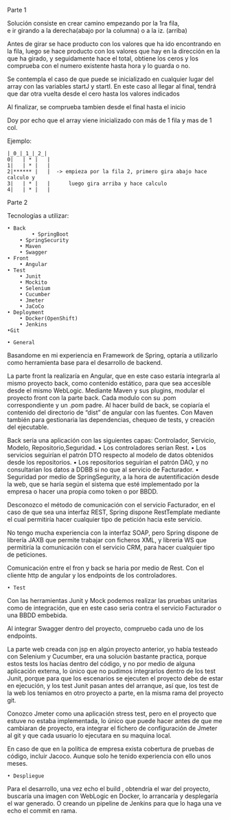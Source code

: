 Parte 1

Solución consiste en crear camino empezando por la 1ra fila,  
e ir girando a la derecha(abajo por la columna) o a la iz. (arriba) 
  
Antes de girar se hace producto con los valores que ha ido encontrando 
en la fila, luego se hace producto con los valores que hay en la dirección 
en la que ha girado, y seguidamente hace el total, obtiene los ceros y los 
comprueba con el numero existente hasta hora y lo guarda o no. 
  
Se contempla el caso de que puede se inicializado en cualquier lugar del array
con las variables startJ y startI. En este caso al llegar al final, 
tendrá que dar otra vuelta desde el cero hasta los valores indicados
    
Al finalizar, se comprueba tambien desde el final hasta el inicio 

  Doy por echo que el array viene inicializado con más de 1 fila y mas de 1 col.
   
   
   Ejemplo:
   
 	|_0_|_1_|_2_|
 	0|   | * |   |
 	1|   | * |   |
  	2|****** |   |  -> empieza por la fila 2, primero gira abajo hace calculo y
  	3|   | * |   | 		luego gira arriba y hace calculo	
  	4|   | * |   |
 	

Parte 2


Tecnologías a utilizar: 

	• Back		
	    	• SpringBoot
		• SpringSecurity
		• Maven
		• Swagger
	• Front
		• Angular
	• Test
		• Junit
		• Mockito
		• Selenium
		• Cucumber
		• Jmeter
		• JaCoCo
	• Deployment
		• Docker(OpenShift)
		• Jenkins
	•Git
    
    • General
Basandome en mi experiencia en Framework de Spring, optaría a utilizarlo como herramienta base para el desarrollo de backend. 

La parte front la realizaría en Angular, que en este caso estaría integrarla al mismo proyecto back, como contenido estático, para que sea accesible desde el mismo WebLogic.
Mediante Maven y sus plugins, modular el proyecto front con la parte back. Cada modulo con su .pom correspondiente y un .pom padre. Al hacer build de back, se copiaría el contenido del directorio de “dist” de angular con las fuentes.
Con Maven también para gestionaria las dependencias, chequeo de tests, y creación del ejecutable. 

Back sería una aplicación con las siguientes capas:  Controlador, Servicio, Modelo, Repositorio,Seguridad.
    • Los controladores serian Rest. 
    • Los servicios seguirían el patrón DTO respecto al modelo de datos obtenidos desde los repositorios. 
    • Los repositorios seguirían el patrón DAO, y no consultarían los datos a DDBB si no que al servicio de Facturador. 
    • Seguridad por medio de SpringSegurity, a la hora de autentificación desde la web, que se haría según el sistema que esté implementado por la empresa o hacer una propia como token o por BBDD. 

Desconozco el método de comunicación con el servicio Facturador, en el caso de que sea una interfaz REST, Spring dispone RestTemplate mediante el cual permitiría hacer cualquier tipo de petición hacia este servicio. 

No tengo mucha experiencia con la interfaz SOAP, pero Spring dispone de librería JAXB que permite trabajar con ficheros XML, y libreria WS que permitiría la comunicación con el servicio CRM, para hacer cualquier tipo de peticiones. 

Comunicación entre el fron y back se haria por medio de Rest. Con el cliente http de angular y los endpoints de los controladores. 

    • Test
Con las herramientas Junit y Mock podemos realizar las pruebas unitarias como de integración, que en este caso seria contra el servicio Facturador o una BBDD embebida. 

Al integrar  Swagger dentro del proyecto, compruebo cada uno de los endpoints. 

La parte web creada con jsp en algún proyecto anterior, yo había testeado con Selenium y Cucumber, era una solución bastante practica, porque estos tests los hacías dentro del código, y no por medio de alguna aplicación externa, lo único que no pudimos integrarlos dentro de los test Junit, porque para que los escenarios se ejecuten el proyecto debe de estar en ejecución, y los test Junit pasan antes del arranque, así que, los test de la web los teniamos en otro proyecto a parte, en la misma rama del proyecto git.

Conozco Jmeter como una aplicación stress test, pero en el proyecto que estuve no estaba implementada, lo único que puede hacer antes de que me cambiaran de proyecto, era integrar el fichero de configuración de Jmeter al git y que cada usuario lo ejecutara en su maquina local.   

En caso de que en la política de empresa exista cobertura de pruebas de código, incluir Jacoco. Aunque solo he tenido experiencia con ello unos meses.
    
    • Despliegue 
Para el desarrollo, una vez echo el build , obtendría el war del proyecto, buscaría una imagen con WebLogic en Docker, lo arrancaría y desplegaría el war generado. O creando un pipeline de Jenkins para que lo haga una ve echo el commit en rama.

